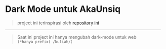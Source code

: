 # Dark Mode untuk AkaUnsiq

> project ini terinspirasi oleh [repository ini](https://github.com/reinhart1010/binusmaya-dark-mode)  

<hr>

> Saat ini project ini hanya mengubah dark-mode untuk web [](https://aka.unsiq.ac.id/kuliah/)  
> `(*hanya prefix) /kuliah/)`  

